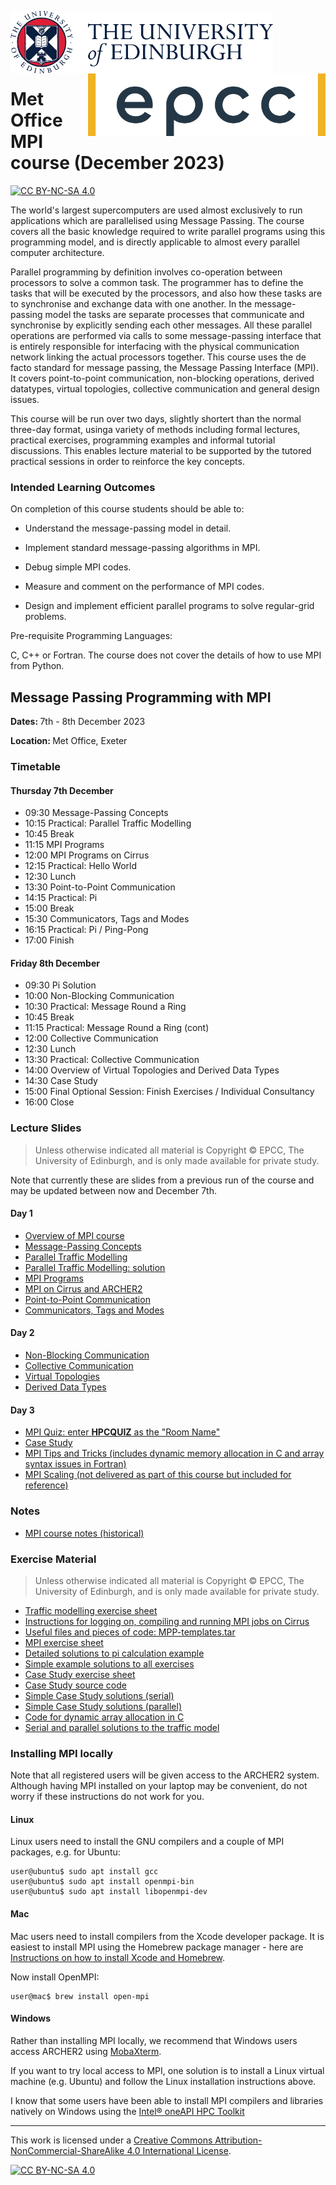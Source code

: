 <img src="./images/eduni_logo.png"  height="100" align="left"> <img src="./images/epcc_logo.jpg" align="right" height="100">

<br /><br /><br /><br /><br />

# Met Office MPI course (December 2023)

[![CC BY-NC-SA 4.0][cc-by-nc-sa-shield]][cc-by-nc-sa]

The world's largest supercomputers are used almost exclusively to run
applications which are parallelised using Message Passing. The course
covers all the basic knowledge required to write parallel programs
using this programming model, and is directly applicable to almost
every parallel computer architecture.

Parallel programming by definition involves co-operation between
processors to solve a common task. The programmer has to define the
tasks that will be executed by the processors, and also how these
tasks are to synchronise and exchange data with one another. In the
message-passing model the tasks are separate processes that
communicate and synchronise by explicitly sending each other
messages. All these parallel operations are performed via calls to
some message-passing interface that is entirely responsible for
interfacing with the physical communication network linking the actual
processors together. This course uses the de facto standard for
message passing, the Message Passing Interface (MPI). It covers
point-to-point communication, non-blocking operations, derived
datatypes, virtual topologies, collective communication and general
design issues.

This course will be run over two days, slightly shortert than the
normal three-day format, usinga variety of methods including formal
lectures, practical exercises, programming examples and informal
tutorial discussions. This enables lecture material to be supported by
the tutored practical sessions in order to reinforce the key concepts.

<h3>Intended Learning Outcomes</h3>

On completion of this course students should be able to:

 * Understand the message-passing model in detail.

 * Implement standard message-passing algorithms in MPI.

 * Debug simple MPI codes.

 * Measure and comment on the performance of MPI codes.

 * Design and implement efficient parallel programs to solve
regular-grid problems.

Pre-requisite Programming Languages:

C, C++ or Fortran. The course does not cover the details of how to use
MPI from Python.

<h2>Message Passing Programming with MPI</h2>

<p><strong>Dates: </strong>7th - 8th December 2023
<p><strong>Location: </strong>Met Office, Exeter</p>


<h3>Timetable</h3>

<h4>Thursday 7th December</h4>

<ul>
<li>    09:30 Message-Passing Concepts
<li>    10:15 Practical: Parallel Traffic Modelling
<li>    10:45 Break
<li>    11:15 MPI Programs
<li>    12:00 MPI Programs on Cirrus
<li>    12:15 Practical: Hello World
<li>    12:30 Lunch
<li>    13:30 Point-to-Point Communication
<li>    14:15 Practical: Pi
<li>    15:00 Break
<li>    15:30 Communicators, Tags and Modes
<li>    16:15 Practical: Pi / Ping-Pong
<li>    17:00 Finish
</ul>

<h4>Friday 8th December</h4>

<ul>

<li>    09:30 Pi Solution
<li>    10:00 Non-Blocking Communication
<li>    10:30 Practical: Message Round a Ring
<li>    10:45 Break
<li>    11:15 Practical: Message Round a Ring (cont)
<li>    12:00 Collective Communication
<li>    12:30 Lunch
<li>    13:30 Practical: Collective Communication
<li>    14:00 Overview of Virtual Topologies and Derived Data Types
<li>    14:30 Case Study
<li>    15:00 Final Optional Session: Finish Exercises / Individual Consultancy
<li>    16:00 Close

</ul>

<h3>Lecture Slides</h3>

<p><blockquote>Unless otherwise indicated all material is Copyright
&copy; EPCC, The University of Edinburgh, and is only made available
for private study. </blockquote></p>

Note that currently these are slides from a previous run of the course
and may be updated between now and December 7th.

<h4>Day 1</h4>

<ul>
<li><a href="https://github.com/EPCCed/archer2-MPI-2024-04-03/raw/main/slides/L00-overview_3day.pdf">Overview of MPI course</a>
<li><a href="https://github.com/EPCCed/archer2-MPI-2024-04-03/raw/main/slides/L01-mpconcepts.pdf">Message-Passing Concepts</a>
<li><a href="https://github.com/EPCCed/archer2-MPI-2024-04-03/raw/main/slides/E01-traffic.pdf">Parallel Traffic Modelling</a>
<li><a href="https://github.com/EPCCed/archer2-MPI-2024-04-03/raw/main/slides/road-solution.pdf">Parallel Traffic Modelling: solution</a>
<li><a href="https://github.com/EPCCed/archer2-MPI-2024-04-03/raw/main/slides/L02-intro.pdf">MPI Programs</a>
<li><a href="https://github.com/EPCCed/archer2-MPI-2024-04-03/raw/main/slides/L03-archer2-cirrus-mpi.pdf">MPI on Cirrus and ARCHER2</a>
<li><a href="https://github.com/EPCCed/archer2-MPI-2024-04-03/raw/main/slides/L04-pt2pt.pdf">Point-to-Point Communication</a>
<li><a href="https://github.com/EPCCed/archer2-MPI-2024-04-03/raw/main/slides/L06-modetagcomm.pdf">Communicators, Tags and Modes</a>
</ul>

<h4>Day 2</h4>

<ul>

<li><a href="https://github.com/EPCCed/archer2-MPI-2024-04-03/raw/main/slides/L07-nonblocking.pdf">Non-Blocking Communication</a>
<li><a href="https://github.com/EPCCed/archer2-MPI-2024-04-03/raw/main/slides/L08-collective.pdf">Collective Communication</a>
<li><a href="https://github.com/EPCCed/archer2-MPI-2024-04-03/raw/main/slides/L09-topology.pdf">Virtual Topologies</a>
<li><a href="https://github.com/EPCCed/archer2-MPI-2024-04-03/raw/main/slides/L10-derivedtypes.pdf">Derived Data Types</a> 

</ul>

<h4>Day 3</h4>

<ul>
<li><a href="https://b.socrative.com/login/student/">MPI Quiz: enter <b>HPCQUIZ</b> as the "Room Name"</a>
<li><a href="https://github.com/EPCCed/archer2-MPI-2024-04-03/raw/main/slides/L11-casestudy.pdf">Case Study</a>
<li><a href="https://github.com/EPCCed/archer2-MPI-2024-04-03/raw/main/slides/L12-tipsandtricks.pdf">MPI Tips and Tricks (includes dynamic memory allocation in C and array syntax issues in Fortran)</a>
<li><a href="https://github.com/EPCCed/archer2-MPI-2024-04-03/raw/main/slides/L13-scaling.pdf">MPI Scaling (not delivered as part of this course but included for reference)</a>
</ul>

<h3>Notes</h3>

<ul>
<li><a href="https://github.com/EPCCed/archer2-MPI-2024-04-03/raw/main/notes/MPP-notes.pdf">MPI course notes (historical)</a>
</ul>

<h3>Exercise Material</h3>

<p><blockquote>Unless otherwise indicated all material is Copyright &copy; EPCC, The University of Edinburgh, and is only made available for private study. </blockquote></p>

<ul>
<li><a href="https://github.com/EPCCed/archer2-MPI-2024-04-03/raw/main/exercises/road.pdf">Traffic modelling exercise sheet</a></li>
<li><a href="https://github.com/EPCCed/archer2-MPI-2024-04-03/raw/main/exercises/Cirrus-MPI-cribsheet.pdf">Instructions for logging on, compiling and running MPI jobs on Cirrus</a></li>
<li><a href="https://github.com/EPCCed/archer2-MPI-2024-04-03/raw/main/exercises/MPP-templates.tar">Useful files and pieces of code: MPP-templates.tar</a></li>
<li><a href="https://github.com/EPCCed/archer2-MPI-2024-04-03/raw/main/exercises/MPP-exercises.pdf">MPI exercise sheet</a></li>
<li><a href="https://github.com/EPCCed/archer2-MPI-2024-04-03/raw/main/exercises/MPP-pi.tar">Detailed solutions to pi calculation example</a>
<li><a href="https://github.com/EPCCed/archer2-MPI-2024-04-03/raw/main/exercises/MPP-solutions.tar">Simple example solutions to all exercises</a>
<li><a href="https://github.com/EPCCed/archer2-MPI-2024-04-03/raw/main/exercises/MPP-casestudy.pdf">Case Study exercise sheet</a></li>
<li><a href="https://github.com/EPCCed/archer2-MPI-2024-04-03/raw/main/exercises/MPP-casestudy.tar.gz">Case Study source code</a></li>
<li><a href="https://github.com/EPCCed/archer2-MPI-2024-04-03/raw/main/exercises/MPP-caseserial.tar">Simple Case Study solutions (serial)</a></li>
<li><a href="https://github.com/EPCCed/archer2-MPI-2024-04-03/raw/main/exercises/MPP-casesolns.tar">Simple Case Study solutions (parallel)</a></li>
<li><a href="https://github.com/EPCCed/archer2-MPI-2024-04-03/raw/main/exercises/MPP-arralloc.tar">Code for dynamic array allocation in C</a>
<li><a href="https://github.com/EPCCed/archer2-MPI-2024-04-03/raw/main/exercises/MPP-traffic.tar">Serial and parallel solutions to the traffic model</a></li>
</ul>

<h3>Installing MPI locally</h3>

Note that all registered users will be given access to the ARCHER2
system. Although having MPI installed on your laptop may be
convenient, do not worry if these instructions do not work for you.

<h4>Linux</h4>

Linux users need to install the GNU compilers and a couple of MPI packages,
e.g. for Ubuntu:

    user@ubuntu$ sudo apt install gcc
    user@ubuntu$ sudo apt install openmpi-bin
    user@ubuntu$ sudo apt install libopenmpi-dev

<h4>Mac</h4>

Mac users need to install compilers from the Xcode developer
package. It is easiest to install MPI using the Homebrew package
manager - here are [Instructions on how to install Xcode and
Homebrew](https://www.moncefbelyamani.com/how-to-install-xcode-homebrew-git-rvm-ruby-on-mac/).

Now install OpenMPI:

    user@mac$ brew install open-mpi

<h4>Windows</h4>

Rather than installing MPI locally, we recommend that Windows users
access ARCHER2 using
[MobaXterm](https://docs.archer2.ac.uk/user-guide/connecting/#windows).

If you want to try local access to MPI, one solution is to install a
Linux virtual machine (e.g. Ubuntu) and follow the Linux installation
instructions above.

I know that some users have been able to install MPI compilers and libraries natively on Windows using the [Intel® oneAPI HPC Toolkit](https://software.intel.com/content/www/us/en/develop/tools/oneapi/hpc-toolkit.html)

---

This work is licensed under a
[Creative Commons Attribution-NonCommercial-ShareAlike 4.0 International License][cc-by-nc-sa].

[cc-by-nc-sa]: http://creativecommons.org/licenses/by-nc-sa/4.0/
[cc-by-nc-sa-image]: https://licensebuttons.net/l/by-nc-sa/4.0/88x31.png
[cc-by-nc-sa-shield]: https://img.shields.io/badge/License-CC%20BY--NC--SA%204.0-lightgrey.svg

[![CC BY-NC-SA 4.0][cc-by-nc-sa-image]][cc-by-nc-sa]

